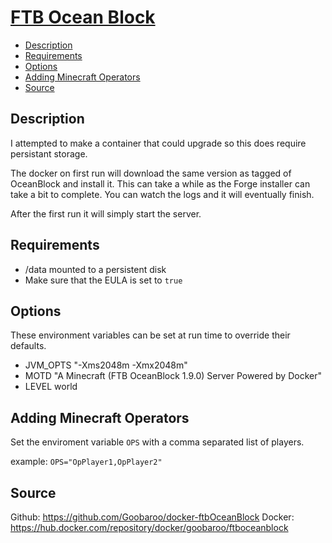 # [FTB Ocean Block](https://www.feed-the-beast.com/modpack/ftb_oceanblock)
<!-- MarkdownTOC autolink="true" indent="  " markdown_preview="github" -->

- [Description](#description)
- [Requirements](#requirements)
- [Options](#options)
- [Adding Minecraft Operators](#adding-minecraft-operators)
- [Source](#source)

<!-- /MarkdownTOC -->

## Description

I attempted to make a container that could upgrade so this does require persistant storage.

The docker on first run will download the same version as tagged of OceanBlock and install it.  This can take a while as the Forge installer can take a bit to complete.  You can watch the logs and it will eventually finish.

After the first run it will simply start the server.

## Requirements

* /data mounted to a persistent disk
* Make sure that the EULA  is set to `true`

## Options

These environment variables can be set at run time to override their defaults.

* JVM_OPTS "-Xms2048m -Xmx2048m"
* MOTD "A Minecraft (FTB OceanBlock 1.9.0) Server Powered by Docker"
* LEVEL world

## Adding Minecraft Operators

Set the enviroment variable `OPS` with a comma separated list of players.

example:
`OPS="OpPlayer1,OpPlayer2"`

## Source
Github: https://github.com/Goobaroo/docker-ftbOceanBlock
Docker: https://hub.docker.com/repository/docker/goobaroo/ftboceanblock